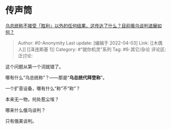 # 传声筒
[乌总统称不接受「胜利」以外的任何结果，这传达了什么？目前俄乌谈判进展如何？](https://www.zhihu.com/question/525661995/answer/2421729952)

> Author: #0-Anonymity
> Last update: [编辑于 2022-04-03]
> Link: [[木偶人]] [[泽连斯基 1]]
> Category: #“就你机灵”系列
> Tag: #6-其它/杂论
> 评论区:
> 泛讨论:

这个问题从第一个词就错了。

哪有什么“乌总统称”？——那是“**乌总统代拜登称**”。

一个扩音设备，哪有什么“称”不“称”？

本来无一物，何处惹尘埃？

哪来什么俄乌谈判？

只有俄美谈判。
